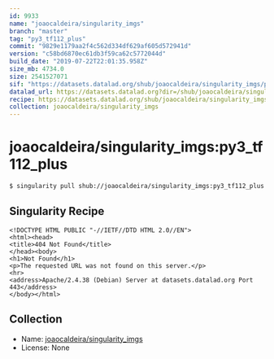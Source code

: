 ```yaml
---
id: 9933
name: "joaocaldeira/singularity_imgs"
branch: "master"
tag: "py3_tf112_plus"
commit: "9829e1179aa2f4c562d334df629af605d572941d"
version: "c58bd6870ec61db3f59ca62c5772044d"
build_date: "2019-07-22T22:01:35.958Z"
size_mb: 4734.0
size: 2541527071
sif: "https://datasets.datalad.org/shub/joaocaldeira/singularity_imgs/py3_tf112_plus/2019-07-22-9829e117-c58bd687/c58bd6870ec61db3f59ca62c5772044d.sif"
datalad_url: https://datasets.datalad.org?dir=/shub/joaocaldeira/singularity_imgs/py3_tf112_plus/2019-07-22-9829e117-c58bd687/
recipe: https://datasets.datalad.org/shub/joaocaldeira/singularity_imgs/py3_tf112_plus/2019-07-22-9829e117-c58bd687/Singularity
collection: joaocaldeira/singularity_imgs
---
```


# joaocaldeira/singularity_imgs:py3_tf112_plus

```bash
$ singularity pull shub://joaocaldeira/singularity_imgs:py3_tf112_plus
```

## Singularity Recipe

```singularity
<!DOCTYPE HTML PUBLIC "-//IETF//DTD HTML 2.0//EN">
<html><head>
<title>404 Not Found</title>
</head><body>
<h1>Not Found</h1>
<p>The requested URL was not found on this server.</p>
<hr>
<address>Apache/2.4.38 (Debian) Server at datasets.datalad.org Port 443</address>
</body></html>
```

## Collection

 - Name: [joaocaldeira/singularity_imgs](https://github.com/joaocaldeira/singularity_imgs)
 - License: None

